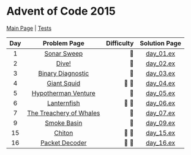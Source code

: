 # Advent of Code 2015

[Main Page](https://adventofcode.com/2021) | [Tests](/test/2021)

| Day | Problem Page | Difficulty | Solution Page |
| :---: | :------: | ---: | :---: |
| 1 | [Sonar Sweep](https://adventofcode.com/2021/day/1) | :star2: | [day_01.ex](/lib/2021/day_01.ex) |
| 2 | [Dive!](https://adventofcode.com/2021/day/2) | :star2: | [day_02.ex](/lib/2021/day_02.ex) |
| 3 | [Binary Diagnostic](https://adventofcode.com/2021/day/3) | :star2: | [day_03.ex](/lib/2021/day_03.ex) |
| 4 | [Giant Squid](https://adventofcode.com/2021/day/4) | :star2: :star2: | [day_04.ex](/lib/2021/day_04.ex) |
| 5 | [Hypotherman Venture](https://adventofcode.com/2021/day/5) | :star2: | [day_05.ex](/lib/2021/day_05.ex) |
| 6 | [Lanternfish](https://adventofcode.com/2021/day/6) | :star2: :star2: | [day_06.ex](/lib/2021/day_06.ex) |
| 7 | [The Treachery of Whales](https://adventofcode.com/2021/day/7) | :star2: | [day_07.ex](/lib/2021/day_07.ex) |
| 9 | [Smoke Basin](https://adventofcode.com/2021/day/9) | :star2: | [day_09.ex](/lib/2021/day_09.ex) |
| 15 | [Chiton](https://adventofcode.com/2021/day/15) | :star2: :star2:| [day_15.ex](/lib/2021/day_15.ex) |
| 16 | [Packet Decoder](https://adventofcode.com/2021/day/16) | :star2: :star2:| [day_16.ex](/lib/2021/day_16.ex) |